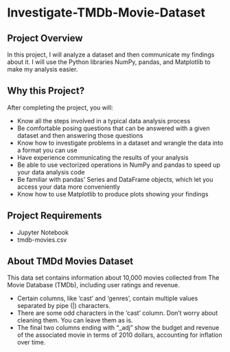 # Investigate-TMDb-Movie-Dataset

## Project Overview
In this project, I will analyze a dataset and then communicate my findings about it. I will use the Python libraries NumPy, pandas, and Matplotlib to make my analysis easier.

## Why this Project?
After completing the project, you will:

* Know all the steps involved in a typical data analysis process
* Be comfortable posing questions that can be answered with a given dataset and then answering those questions
* Know how to investigate problems in a dataset and wrangle the data into a format you can use
* Have experience communicating the results of your analysis
* Be able to use vectorized operations in NumPy and pandas to speed up your data analysis code
* Be familiar with pandas' Series and DataFrame objects, which let you access your data more conveniently
* Know how to use Matplotlib to produce plots showing your findings

## Project Requirements
* Jupyter Notebook
* tmdb-movies.csv

## About TMDd Movies Dataset
This data set contains information about 10,000 movies collected from The Movie Database (TMDb), including user ratings and revenue.
* Certain columns, like ‘cast’
and ‘genres’, contain multiple
values separated by pipe (|)
characters.
* There are some odd characters
in the ‘cast’ column. Don’t worry
about cleaning them. You can
leave them as is.
* The final two columns ending
with “_adj” show the budget and
revenue of the associated movie
in terms of 2010 dollars,
accounting for inflation over
time.
